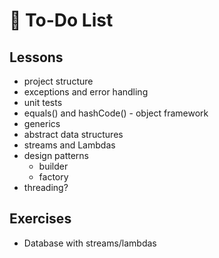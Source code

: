 # :bookmark_tabs: To-Do List

## Lessons
- project structure
- exceptions and error handling
- unit tests
- equals() and hashCode() - object framework
- generics
- abstract data structures
- streams and Lambdas
- design patterns
  - builder
  - factory
- threading?

## Exercises
- Database with streams/lambdas